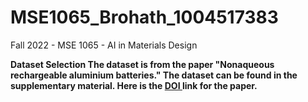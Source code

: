 # MSE1065_Brohath_1004517383
Fall 2022 - MSE 1065 - AI in Materials Design 
<p>
<b> Dataset Selection <b>
The dataset is from the paper "Nonaqueous rechargeable aluminium batteries." The dataset can be found in the supplementary material. Here is the 
<a href = "https://doi.org/10.1016/j.joule.2021.12.003"> DOI <a>
link for the paper.
</p>
